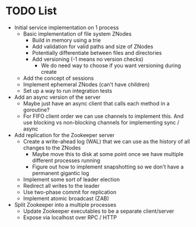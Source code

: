 # TODO List

- Initial service implementation on 1 process
  - Basic implementation of file system ZNodes
    - Build in memory using a trie
    - Add validation for valid paths and size of ZNodes
    - Potentially differentiate between files and directories
    - Add versioning (-1 means no version checks)
      - We do need way to choose if you want versioning during create
  - Add the concept of sessions
  - Implement ephemeral ZNodes (can't have children)
  - Set up a way to run integration tests
- Add an async version of the server
  - Maybe just have an async client that calls each method in a goroutine?
  - For FIFO client order we can use channels to implement this. And use blocking vs non-blocking channels for implementing sync / async
- Add replication for the Zookeeper server
  - Create a write-ahead log (WAL) that we can use as the history of all changes to the ZNodes
    - Maybe move this to disk at some point once we have multiple different processes running
    - Figure out how to implement snapshotting so we don't have a permanent gigantic log
  - Implement some sort of leader election
  - Redirect all writes to the leader
  - Use two-phase commit for replication
  - Implement atomic broadcast (ZAB)
- Split Zookeeper into a multiple processes
  - Update Zookeeper executables to be a separate client/server
  - Expose via localhost over RPC / HTTP